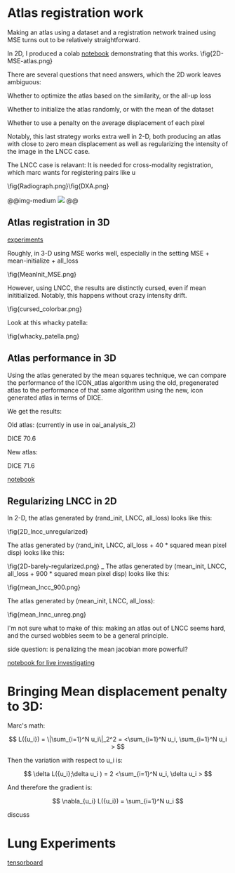 # Atlas registration work

Making an atlas using a dataset and a registration network trained using MSE turns out to be relatively straightforward.

In 2D, I produced a colab [notebook](https://github.com/HastingsGreer/ICON_atlas_2/blob/master/2d_atlas.ipynb) demonstrating that this works.
\fig{2D-MSE-atlas.png}

There are several questions that need answers, which the 2D work leaves ambiguous:

Whether to optimize the atlas based on the similarity, or the all-up loss

Whether to initialize the atlas randomly, or with the mean of the dataset

Whether to use a penalty on the average displacement of each pixel

Notably, this last strategy works extra well in 2-D, both producing an atlas with close to zero mean displacement as well as regularizing the intensity of the image in the LNCC case.

The LNCC case is relavant: It is needed for cross-modality registration, which marc wants for registering pairs like u

\fig{Radiograph.png}\fig{DXA.png}

@@img-medium ![](DXA.png) @@

## Atlas registration in 3D

[experiments](localhost:6007/ICON_atlas_2/results/)

Roughly, in 3-D using MSE works well, especially in the setting MSE + mean-initialize + all_loss

\fig{MeanInit_MSE.png}

However, using LNCC, the results are distinctly cursed, even if mean inititialized. Notably, this happens without crazy intensity drift.

\fig{cursed_colorbar.png}

Look at this whacky patella:

\fig{whacky_patella.png}

## Atlas performance in 3D

Using the atlas generated by the mean squares technique, we can compare the performance of the ICON\_atlas algorithm using the old, pregenerated atlas to the performance of that same algorithm using the new, icon generated atlas in terms of DICE.

We get the results:

Old atlas: (currently in use in oai\_analysis\_2)

DICE 70.6 

New atlas:

DICE 71.6

[notebook](https://github.com/HastingsGreer/ICON_atlas_2/blob/master/oai_dice.ipynb)

## Regularizing LNCC in 2D

In 2-D, the atlas generated by (rand\_init, LNCC, all\_loss) looks like this:

\fig{2D_lncc_unregularized}

The atlas generated by (rand\_init, LNCC, all\_loss + 40 * squared mean pixel disp) looks like this:

\fig{2D-barely-regularized.png}
_
The atlas generated by (mean\_init, LNCC, all\_loss + 900 * squared mean pixel disp) looks like this:

\fig{mean_lncc_900.png}

The atlas generated by (mean\_init, LNCC, all_loss):

\fig{mean_lnnc_unreg.png}

I'm not sure what to make of this: making an atlas out of LNCC seems hard, and the cursed wobbles seem to be a general principle.

side question: is penalizing the mean jacobian more powerful? 

[notebook for live investigating](https://colab.research.google.com/drive/1Jef6E2D65H5xsX6tJvhJNCzDKaF-Kl35?usp=sharing)

# Bringing Mean displacement penalty to 3D:

Marc's math:


$$ L({u_i}) = \|\sum_{i=1}^N u_i\|_2^2 = <\sum_{i=1}^N u_i, \sum_{i=1}^N u_i > $$

Then the variation with respect to u_i is:

$$ \delta L({u_i};\delta u_i ) = 2 <\sum_{i=1}^N u_i, \delta u_i > $$

And therefore the gradient is:

$$ \nabla_{u_i} L({u_i}) = \sum_{i=1}^N u_i $$

discuss


# Lung Experiments

[tensorboard](localhost:6008)







